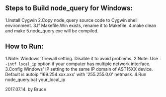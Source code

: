 Steps to Build node_query for Windows:
---
1.Install Cygwin
2.Copy node_query source code to Cygwin shell environment.
3.If Makefile.Win exists, rename it to Makefile.
4.make clean and make
5.node_query.exe will be compiled.

How to Run:
---
1.Note: Windows' firewall setting. Disable it to avoid problems.
2.Note: Use `--intf local_ip` option if your computer has multiple network interface.
3.Config Windows' IP setting to the same IP domain of AST15XX device.
  Default is autoip '169.254.xxx.xxx' with '255.255.0.0' netmask.
4.Run node_query.bat your_local_ip


2017.07.14. by Bruce